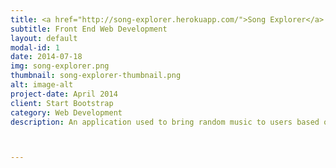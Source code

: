 ```yaml
---
title: <a href="http://song-explorer.herokuapp.com/">Song Explorer</a>
subtitle: Front End Web Development
layout: default
modal-id: 1
date: 2014-07-18
img: song-explorer.png
thumbnail: song-explorer-thumbnail.png
alt: image-alt
project-date: April 2014
client: Start Bootstrap
category: Web Development
description: An application used to bring random music to users based on genres.



---
```

